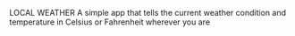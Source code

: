 LOCAL WEATHER
A simple app that tells the current weather condition and temperature in Celsius or Fahrenheit wherever you are

